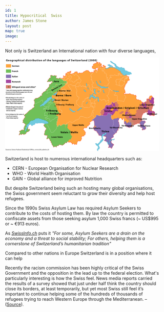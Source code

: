 ```yaml
---
id: 1
title: Hypocritical  Swiss
author: James Stone
layout: post
map: true
image: 
---
```


Not only is Switzerland an International nation with four diverse languages, 
 
 ![Language groups of Switzerland](/img/languages.png)
 
 Switzerland is host to numerous international headquarters such as:
 
  * CERN - European Organisation for Nuclear Research
  * WHO - World Health Organisation 
  * GAIN - Global alliance for improved Nutrition

But despite Switzerland being such an hosting many global organisations, the Swiss government seem reluctant to grow their diversity and help host refugees.  
   
Since the 1990s Swiss Asylum Law has required Asylum Seekers to contribute to the costs of hosting them. By law the country is permitted to confiscate assets from those seeking asylum 1,000 Swiss francs (~ US$995 or ~ €913 euros).
   
As [*SwissInfo.ch*](http://www.swissinfo.ch/) puts it _"For some, Asylum Seekers are a drain on the economy and a threat to social stability; For others, helping them is a cornerstone of Switzerland’s humanitarian tradition"_ 

Compared to other nations in Europe Switzerland is in a position where it can help  

Recently the racism commission has been highly critical of the Swiss Government and the opposition in the lead up to the  federal election.  What's particularly interesting is how the Swiss feel. News media reports carried the results of a survey showed that just under half think the country should close its borders, at least temporarily, but yet most Swiss still feel it’s important to continue helping some of the hundreds of thousands of refugees trying to reach Western Europe through the Mediterranean. –   ([Source](http://www.swissinfo.ch/directdemocracy/hate-speech_racism-commission-sees-risks-ahead-of-federal-elections/41633822)).
 					
<!--
<div class="quote-with-name">
    <span>Matterhorn Location</span>
    <div id="map"></div>
</div>
-->


<script>$('#map').vectorMap({
    map: 'ch_mill',
    hoverOpacity: 0.7,
    hoverColor: false,
    markerStyle: {
        initial: {
            fill: '#F8E23B',
            stroke: '#383f47'
        }
    },
    regionStyle: {
        initial: {
            fill: "#f2e8b6"
        },
        hover: {
            fill: '#e8b84d'
        }
    },
    backgroundColor: 'rgba(252, 251, 248, 0.75)',
    markers:  [
        {latLng: [45.976389, 7.658333], name: 'Matterhorn'}
    ]
});
</script>